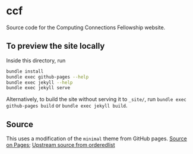 # ccf

Source code for the Computing Connections Fellowship website.

## To preview the site locally

Inside this directory, run
```bash
bundle install
bundle exec github-pages --help
bundle exec jekyll --help
bundle exec jekyll serve
```

Alternatively, to build the site without serving it to `_site/`, run `bundle exec github-pages build` or `bundle exec jekyll build`.

## Source

This uses a modification of the `minimal` theme from GitHub pages. [Source on Pages](https://github.com/pages-themes/minimal/blob/master/_layouts/default.html); [Upstream source from orderedlist](https://github.com/orderedlist/minimal/blob/master/index.html)

